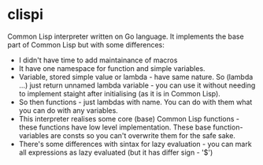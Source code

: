 clispi
======

Common Lisp interpreter written on Go language.
It implements the base part of Common Lisp but with some differences: 
 * I didn't have time to add maintainance of macros
 * It have one namespace for function and simple variables. 
 * Variable, stored simple value or lambda - have same nature. So (lambda ...) just return unnamed lambda variable - you can use it without needing to implement staight after initialising (as it is in Common Lisp).
 * So then functions - just lambdas with name. You can do with them what you can do with any variables.
 * This interpreter realises some core (base) Common Lisp functions - these functions have low level implementation. These base function-variables are consts so you can't overwrite them for the safe sake.
 * There's some differences with sintax for lazy evaluation - you can mark all expressions as lazy evaluated (but it has differ sign - '$')
